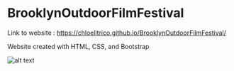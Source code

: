 # BrooklynOutdoorFilmFestival

Link to website : https://chloelitrico.github.io/BrooklynOutdoorFilmFestival/

Website created with HTML, CSS, and Bootstrap

![alt text](website_screenshot.png)
